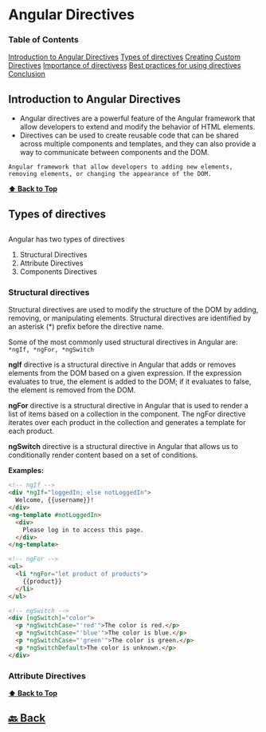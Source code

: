 <h1>Angular Directives</h1>

### Table of Contents

[Introduction to Angular Directives](#introduction-to-angular-directives)
[Types of directives](#types-of-directives)
[Creating Custom Directives](#Creating-Custom-Directives)
[Importance of directivess](#Importance-of-directivess)
[Best practices for using directives](#Best-practices-for-using-directives)
[Conclusion](#Conclusion)




### <h2>Introduction to Angular Directives</h2>

- Angular directives are a powerful feature of the Angular framework that allow developers to extend and modify the behavior of HTML elements.
- Directives can be used to create reusable code that can be shared across multiple components and templates, and they can also provide a way to communicate between components and the DOM.

`Angular framework that allow developers to adding new elements, removing elements, or changing the appearance of the DOM.`

**[⬆ Back to Top](#table-of-contents)**

### <h2>Types of directives<h2>

Angular has two types of directives

1. Structural Directives
2. Attribute Directives
3. Components Directives

<h3>Structural directives</h3>

Structural directives are used to modify the structure of the DOM by adding, removing, or manipulating elements. Structural directives are identified by an asterisk (*) prefix before the directive name.

Some of the most commonly used structural directives in Angular are: `*ngIf, *ngFor, *ngSwitch`

**ngIf** directive is a structural directive in Angular that adds or removes elements from the DOM based on a given expression. If the expression evaluates to true, the element is added to the DOM; if it evaluates to false, the element is removed from the DOM.

**ngFor** directive is a structural directive in Angular that is used to render a list of items based on a collection in the component. The ngFor directive iterates over each product in the collection and generates a template for each product.

**ngSwitch** directive is a structural directive in Angular that allows us to conditionally render content based on a set of conditions.

**Examples:**

```html
<!-- ngIf -->
<div *ngIf="loggedIn; else notLoggedIn">
  Welcome, {{username}}!
</div>
<ng-template #notLoggedIn>
  <div>
    Please log in to access this page.
  </div>
</ng-template>

<!-- ngFor -->
<ul>
  <li *ngFor="let product of products">
    {{product}}
  </li>
</ul>

<!-- ngSwitch -->
<div [ngSwitch]="color">
  <p *ngSwitchCase="'red'">The color is red.</p>
  <p *ngSwitchCase="'blue'">The color is blue.</p>
  <p *ngSwitchCase="'green'">The color is green.</p>
  <p *ngSwitchDefault>The color is unknown.</p>
</div>
```

<h3>Attribute Directives</h3>


**[⬆ Back to Top](#table-of-contents)**



<h2><a href="https://github.com/sanjay9616/Angular/blob/master/README.md"> 🔙 Back</a></h2>
